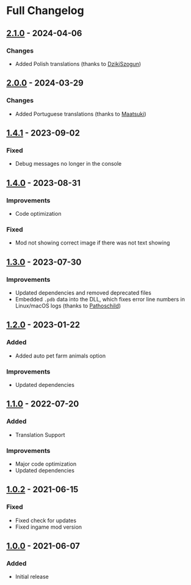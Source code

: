 # Full Changelog

## [2.1.0] - 2024-04-06

### Changes

- Added Polish translations (thanks to [DzikiSzogun](https://github.com/DzikiSzogun))


## [2.0.0] - 2024-03-29

### Changes

- Added Portuguese translations (thanks to [Maatsuki](https://www.nexusmods.com/stardewvalley/users/59340891))


## [1.4.1] - 2023-09-02

### Fixed

- Debug messages no longer in the console

## [1.4.0] - 2023-08-31

### Improvements

- Code optimization

### Fixed

- Mod not showing correct image if there was not text showing

## [1.3.0] - 2023-07-30

### Improvements

- Updated dependencies and removed deprecated files
- Embedded `.pdb` data into the DLL, which fixes error line numbers in Linux/macOS logs (thanks to [Pathoschild](https://github.com/Pathoschild))

## [1.2.0] - 2023-01-22

### Added

- Added auto pet farm animals option

### Improvements

- Updated dependencies

## [1.1.0] - 2022-07-20

### Added

- Translation Support

### Improvements

- Major code optimization
- Updated dependencies

## [1.0.2] - 2021-06-15

### Fixed

- Fixed check for updates
- Fixed ingame mod version

## [1.0.0] - 2021-06-07

### Added

- Initial release

[Unreleased]: https://github.com/thespbgamer/LovedLabelsRedux/compare/v2.1.0...HEAD
[2.1.0]: https://github.com/thespbgamer/LovedLabelsRedux/releases/tag/2.1.0
[2.0.0]: https://github.com/thespbgamer/LovedLabelsRedux/releases/tag/2.0.0
[1.4.1]: https://github.com/thespbgamer/LovedLabelsRedux/releases/tag/1.4.1
[1.4.0]: https://github.com/thespbgamer/LovedLabelsRedux/releases/tag/1.4.0
[1.3.0]: https://github.com/thespbgamer/LovedLabelsRedux/releases/tag/1.3.0
[1.2.0]: https://github.com/thespbgamer/LovedLabelsRedux/releases/tag/1.2.0
[1.1.0]: https://github.com/thespbgamer/LovedLabelsRedux/releases/tag/1.1.0
[1.0.2]: https://github.com/thespbgamer/LovedLabelsRedux/releases/tag/1.0.2
[1.0.0]: https://github.com/thespbgamer/LovedLabelsRedux/releases/tag/1.0.0
